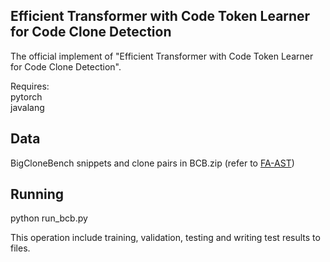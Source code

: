 ## Efficient Transformer with Code Token Learner for Code Clone Detection

The official implement of "Efficient Transformer with Code Token Learner for Code Clone Detection".
 
Requires:   
pytorch    
javalang  

## Data 
BigCloneBench snippets and clone pairs in BCB.zip (refer to [FA-AST](https://github.com/jacobwwh/graphmatch_clone))

## Running 
python run_bcb.py  

This operation include training, validation, testing and writing test results to files.   


